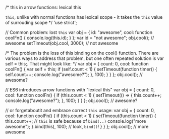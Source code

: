 /* this in arrow functions: lexical this

`this`, unlike with normal functions has lexical scope - it takes the `this` value of surrouding scope
*/
'use strict';

// Common problem: lost `this`
var obj = {
    id: "awesome",
    cool: function coolFn() {
        console.log(this.id);
    }
};
var id = "not awesome";
obj.cool(); // awesome
setTimeout(obj.cool, 3000); // not awesome

/*
The problem is the loss of this binding on the cool() function.
There are various ways to address that problem, but one often
repeated solution is var self = this;.
That might look like:
*/
var obj = {
    count: 0,
    cool: function coolFn() {
        var self = this;
        if (self.count < 1) {
            setTimeout(function timer() {
                self.count++;
                console.log("awesome?");
            }, 100);
        }
    }
};
obj.cool(); // awesome?

// ES6 introduces arrow functions with "lexical this"
var obj = {
    count: 0,
    cool: function coolFn() {
        if (this.count < 1) {
            setTimeout(() => {
                this.count++;
                console.log("awesome?");
            }, 100);
        }
    }
};
obj.cool(); // awesome?


// or forgetaboutit and embrace correct `this` usage:
var obj = {
    count: 0,
    cool: function coolFn() {
        if (this.count < 1) {
            setTimeout(function timer() {
                this.count++; // `this` is safe because of `bind(..)`
                console.log("more awesome");
            }.bind(this), 100); // look, `bind()`!
        }
    }
};
obj.cool(); // more awesome
